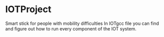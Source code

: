# IOTProject
Smart stick for people with mobility difficulties
In IOTgcc file you can find and figure out how to run every component of the IOT system.
